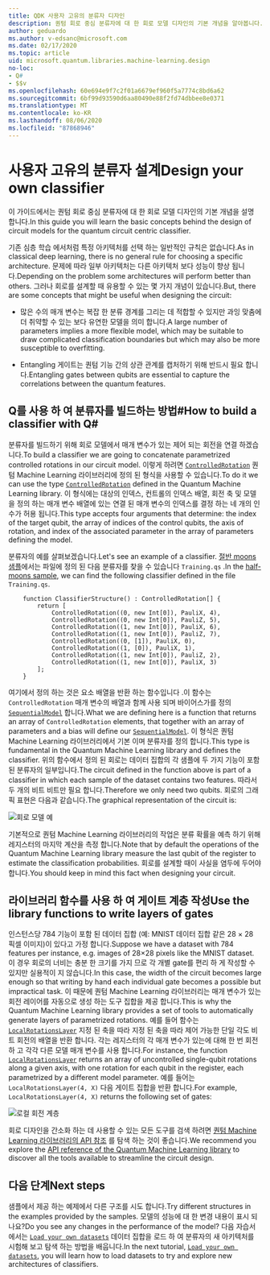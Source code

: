 ```yaml
---
title: QDK 사용자 고유의 분류자 디자인
description: 퀀텀 회로 중심 분류자에 대 한 회로 모델 디자인의 기본 개념을 알아봅니다.
author: geduardo
ms.author: v-edsanc@microsoft.com
ms.date: 02/17/2020
ms.topic: article
uid: microsoft.quantum.libraries.machine-learning.design
no-loc:
- Q#
- $$v
ms.openlocfilehash: 60e694e9f7c2f01a6679ef960f5a7774c8bd6a62
ms.sourcegitcommit: 6bf99d93590d6aa80490e88f2fd74dbbee8e0371
ms.translationtype: MT
ms.contentlocale: ko-KR
ms.lasthandoff: 08/06/2020
ms.locfileid: "87868946"
---
```

# <a name="design-your-own-classifier"></a><span data-ttu-id="60b19-103">사용자 고유의 분류자 설계</span><span class="sxs-lookup"><span data-stu-id="60b19-103">Design your own classifier</span></span>

<span data-ttu-id="60b19-104">이 가이드에서는 퀀텀 회로 중심 분류자에 대 한 회로 모델 디자인의 기본 개념을 설명 합니다.</span><span class="sxs-lookup"><span data-stu-id="60b19-104">In this guide you will learn the basic concepts behind the design of circuit models for the quantum circuit centric classifier.</span></span>

<span data-ttu-id="60b19-105">기존 심층 학습 에서처럼 특정 아키텍처를 선택 하는 일반적인 규칙은 없습니다.</span><span class="sxs-lookup"><span data-stu-id="60b19-105">As in classical deep learning, there is no general rule for choosing a specific architecture.</span></span> <span data-ttu-id="60b19-106">문제에 따라 일부 아키텍처는 다른 아키텍처 보다 성능이 향상 됩니다.</span><span class="sxs-lookup"><span data-stu-id="60b19-106">Depending on the problem some architectures will perform better than others.</span></span> <span data-ttu-id="60b19-107">그러나 회로를 설계할 때 유용할 수 있는 몇 가지 개념이 있습니다.</span><span class="sxs-lookup"><span data-stu-id="60b19-107">But, there are some concepts that might be useful when designing the circuit:</span></span>

- <span data-ttu-id="60b19-108">많은 수의 매개 변수는 복잡 한 분류 경계를 그리는 데 적합할 수 있지만 과잉 맞춤에 더 취약할 수 있는 보다 유연한 모델을 의미 합니다.</span><span class="sxs-lookup"><span data-stu-id="60b19-108">A large number of parameters implies a more flexible model, which may be suitable to draw complicated classification boundaries but which may also be more susceptible to overfitting.</span></span>

- <span data-ttu-id="60b19-109">Entangling 게이트는 퀀텀 기능 간의 상관 관계를 캡처하기 위해 반드시 필요 합니다.</span><span class="sxs-lookup"><span data-stu-id="60b19-109">Entangling gates between qubits are essential to capture the correlations between the quantum features.</span></span>

## <a name="how-to-build-a-classifier-with-q"></a><span data-ttu-id="60b19-110">Q를 사용 하 여 분류자를 빌드하는 방법\#</span><span class="sxs-lookup"><span data-stu-id="60b19-110">How to build a classifier with Q\#</span></span>

<span data-ttu-id="60b19-111">분류자를 빌드하기 위해 회로 모델에서 매개 변수가 있는 제어 되는 회전을 연결 하겠습니다.</span><span class="sxs-lookup"><span data-stu-id="60b19-111">To build a classifier we are going to concatenate parametrized controlled rotations in our circuit model.</span></span> <span data-ttu-id="60b19-112">이렇게 하려면 [`ControlledRotation`](xref:microsoft.quantum.machinelearning.controlledrotation) 퀀텀 Machine Learning 라이브러리에 정의 된 형식을 사용할 수 있습니다.</span><span class="sxs-lookup"><span data-stu-id="60b19-112">To do it we can use the type [`ControlledRotation`](xref:microsoft.quantum.machinelearning.controlledrotation) defined in the Quantum Machine Learning library.</span></span> <span data-ttu-id="60b19-113">이 형식에는 대상의 인덱스, 컨트롤의 인덱스 배열, 회전 축 및 모델을 정의 하는 매개 변수 배열에 있는 연결 된 매개 변수의 인덱스를 결정 하는 네 개의 인수가 허용 됩니다.</span><span class="sxs-lookup"><span data-stu-id="60b19-113">This type accepts four arguments that determine: the index of the target qubit, the array of indices of the control qubits, the axis of rotation, and index of the associated parameter in the array of parameters defining the model.</span></span>

<span data-ttu-id="60b19-114">분류자의 예를 살펴보겠습니다.</span><span class="sxs-lookup"><span data-stu-id="60b19-114">Let's see an example of a classifier.</span></span> <span data-ttu-id="60b19-115">[절반 moons 샘플](https://github.com/microsoft/Quantum/tree/master/samples/machine-learning/half-moons)에서는 파일에 정의 된 다음 분류자를 찾을 수 있습니다 `Training.qs` .</span><span class="sxs-lookup"><span data-stu-id="60b19-115">In the [half-moons sample](https://github.com/microsoft/Quantum/tree/master/samples/machine-learning/half-moons), we can find the following classifier defined in the file `Training.qs`.</span></span>

```qsharp
    function ClassifierStructure() : ControlledRotation[] {
        return [
            ControlledRotation((0, new Int[0]), PauliX, 4),
            ControlledRotation((0, new Int[0]), PauliZ, 5),
            ControlledRotation((1, new Int[0]), PauliX, 6),
            ControlledRotation((1, new Int[0]), PauliZ, 7),
            ControlledRotation((0, [1]), PauliX, 0),
            ControlledRotation((1, [0]), PauliX, 1),
            ControlledRotation((1, new Int[0]), PauliZ, 2),
            ControlledRotation((1, new Int[0]), PauliX, 3)
        ];
    }
 ```

<span data-ttu-id="60b19-116">여기에서 정의 하는 것은 요소 배열을 반환 하는 함수입니다 .이 함수는 `ControlledRotation` 매개 변수의 배열과 함께 사용 되며 바이어스가를 정의 [`SequentialModel`](xref:microsoft.quantum.machinelearning.sequentialmodel) 합니다.</span><span class="sxs-lookup"><span data-stu-id="60b19-116">What we are defining here is a function that returns an array of `ControlledRotation` elements, that together with an array of parameters and a bias will define our [`SequentialModel`](xref:microsoft.quantum.machinelearning.sequentialmodel).</span></span> <span data-ttu-id="60b19-117">이 형식은 퀀텀 Machine Learning 라이브러리에서 기본 이며 분류자를 정의 합니다.</span><span class="sxs-lookup"><span data-stu-id="60b19-117">This type is fundamental in the Quantum Machine Learning library and defines the classifier.</span></span> <span data-ttu-id="60b19-118">위의 함수에서 정의 된 회로는 데이터 집합의 각 샘플에 두 가지 기능이 포함 된 분류자의 일부입니다.</span><span class="sxs-lookup"><span data-stu-id="60b19-118">The circuit defined in the function above is part of a classifier in which each sample of the dataset contains two features.</span></span> <span data-ttu-id="60b19-119">따라서 두 개의 비트 비트만 필요 합니다.</span><span class="sxs-lookup"><span data-stu-id="60b19-119">Therefore we only need two qubits.</span></span> <span data-ttu-id="60b19-120">회로의 그래픽 표현은 다음과 같습니다.</span><span class="sxs-lookup"><span data-stu-id="60b19-120">The graphical representation of the circuit is:</span></span>

 ![회로 모델 예](~/media/circuit_model_1.PNG)

<span data-ttu-id="60b19-122">기본적으로 퀀텀 Machine Learning 라이브러리의 작업은 분류 확률을 예측 하기 위해 레지스터의 마지막 계산을 측정 합니다.</span><span class="sxs-lookup"><span data-stu-id="60b19-122">Note that by default the operations of the Quantum Machine Learning library measure the last qubit of the register to estimate the classification probabilities.</span></span> <span data-ttu-id="60b19-123">회로를 설계할 때이 사실을 염두에 두어야 합니다.</span><span class="sxs-lookup"><span data-stu-id="60b19-123">You should keep in mind this fact when designing your circuit.</span></span>

## <a name="use-the-library-functions-to-write-layers-of-gates"></a><span data-ttu-id="60b19-124">라이브러리 함수를 사용 하 여 게이트 계층 작성</span><span class="sxs-lookup"><span data-stu-id="60b19-124">Use the library functions to write layers of gates</span></span>

<span data-ttu-id="60b19-125">인스턴스당 784 기능이 포함 된 데이터 집합 (예: MNIST 데이터 집합 같은 28 × 28 픽셀 이미지)이 있다고 가정 합니다.</span><span class="sxs-lookup"><span data-stu-id="60b19-125">Suppose we have a dataset with 784 features per instance, e.g. images of 28×28 pixels like the MNIST dataset.</span></span> <span data-ttu-id="60b19-126">이 경우 회로의 너비는 충분 한 크기를 가지 므로 각 개별 gate를 편리 하 게 작성할 수 있지만 실용적이 지 않습니다.</span><span class="sxs-lookup"><span data-stu-id="60b19-126">In this case, the width of the circuit becomes large enough so that writing by hand each individual gate becomes a possible but impractical task.</span></span> <span data-ttu-id="60b19-127">이 때문에 퀀텀 Machine Learning 라이브러리는 매개 변수가 있는 회전 레이어를 자동으로 생성 하는 도구 집합을 제공 합니다.</span><span class="sxs-lookup"><span data-stu-id="60b19-127">This is why the Quantum Machine Learning library provides a set of tools to automatically generate layers of parametrized rotations.</span></span> <span data-ttu-id="60b19-128">예를 들어 함수는 [`LocalRotationsLayer`](xref:microsoft.quantum.machinelearning.localrotationslayer) 지정 된 축을 따라 지정 된 축을 따라 제어 가능한 단일 각도 비트 회전의 배열을 반환 합니다. 각는 레지스터의 각 매개 변수가 있는에 대해 한 번 회전 하 고 각각 다른 모델 매개 변수를 사용 합니다.</span><span class="sxs-lookup"><span data-stu-id="60b19-128">For instance, the function [`LocalRotationsLayer`](xref:microsoft.quantum.machinelearning.localrotationslayer) returns an array of uncontrolled single-qubit rotations along a given axis, with one rotation for each qubit in the register, each parametrized by a different model parameter.</span></span> <span data-ttu-id="60b19-129">예를 들어는 `LocalRotationsLayer(4, X)` 다음 게이트 집합을 반환 합니다.</span><span class="sxs-lookup"><span data-stu-id="60b19-129">For example, `LocalRotationsLayer(4, X)` returns the following set of gates:</span></span>

 ![로컬 회전 계층](~/media/local_rotations_layer.PNG)

<span data-ttu-id="60b19-131">회로 디자인을 간소화 하는 데 사용할 수 있는 모든 도구를 검색 하려면 [퀀텀 Machine Learning 라이브러리의 API 참조](xref:microsoft.quantum.machinelearning) 를 탐색 하는 것이 좋습니다.</span><span class="sxs-lookup"><span data-stu-id="60b19-131">We recommend you explore the [API reference of the Quantum Machine Learning library](xref:microsoft.quantum.machinelearning) to discover all the tools available to streamline the circuit design.</span></span>

## <a name="next-steps"></a><span data-ttu-id="60b19-132">다음 단계</span><span class="sxs-lookup"><span data-stu-id="60b19-132">Next steps</span></span>

 <span data-ttu-id="60b19-133">샘플에서 제공 하는 예제에서 다른 구조를 시도 합니다.</span><span class="sxs-lookup"><span data-stu-id="60b19-133">Try different structures in the examples provided by the samples.</span></span> <span data-ttu-id="60b19-134">모델의 성능에 대 한 변경 내용이 표시 되나요?</span><span class="sxs-lookup"><span data-stu-id="60b19-134">Do you see any changes in the performance of the model?</span></span> <span data-ttu-id="60b19-135">다음 자습서에서는 [`Load your own datasets`](xref:microsoft.quantum.libraries.machine-learning.load) 데이터 집합을 로드 하 여 분류자의 새 아키텍처를 시험해 보고 탐색 하는 방법을 배웁니다.</span><span class="sxs-lookup"><span data-stu-id="60b19-135">In the next tutorial, [`Load your own datasets`](xref:microsoft.quantum.libraries.machine-learning.load), you will learn how to load datasets to try and explore new architectures of classifiers.</span></span>

